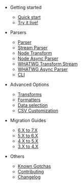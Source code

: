 - Getting started

  - [Quick start](quick-start.md)
  - [Try it live!](live.md)

- Parsers

  - [Parser](parsers/parser.md)
  - [Stream Parser](parsers/stream-parser.md)
  - [Node Transform](parsers/node-transform.md)
  - [Node Async Parser](parsers/node-async-parser.md)
  - [WHATWG Transform Stream](parsers/whatwg-transform-stream.md)
  - [WHATWG Async Parser](parsers/whatwg-async-parser.md)
  - [CLI](parsers/cli.md)

- Advanced Options

  - [Transforms](advanced-options/transforms.md)
  - [Formatters](advanced-options/formatters.md)
  - [Data selection](advanced-options/data-selection.md)
  - [CSV Customization](advanced-options/csv-customization.md)

- Migration Guides
  - [6.X to 7.X](migration-guides/6-to-7.md)
  - [5.X to 6.X](migration-guides/5-to-6.md)
  - [4.X to 5.X](migration-guides/4-to-5.md)
  - [3.X to 4.X](migration-guides/3-to-4.md)

- Others
  - [Known Gotchas](others/known-gotchas.md)
  - [Contributing](others/contributing.md)
  - [Changelog](others/changelog.md)